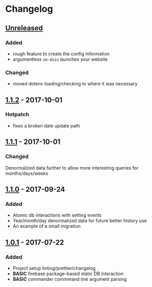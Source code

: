 # Changelog

## [Unreleased][]
### Added
* rough feature to create the config information
* argumentless `im-doin` launches your website

### Changed
* moved dotenv loading/checking to where it was necessary

## [1.1.2][] - 2017-10-01
### Hotpatch
* fixes a broken date update path

## [1.1.1][] - 2017-10-01
### Changed
Denormalized data further to allow more interesting queries for months/days/weeks

## [1.1.0][] - 2017-09-24
### Added
* Atomic db interactions with setting events
* Year/month/day denormalized data for future better history use
* An example of a small migration

## [1.0.1][] - 2017-07-22

### Added
* Project setup linting/prettier/changelog
* **BASIC** firebase package-based static DB interaction
* **BASIC** commander commmand line argument parsing


[Unreleased]: https://github.com/one19/im-doin/compare/v1.1.2...HEAD
[1.1.2]: https://github.com/one19/im-doin/compare/v1.1.1...v1.1.2
[1.1.1]: https://github.com/one19/im-doin/compare/v1.1.0...v1.1.1
[1.1.0]: https://github.com/one19/im-doin/compare/v1.0.1...v1.1.0
[1.0.1]: https://github.com/one19/im-doin/tree/v1.0.1